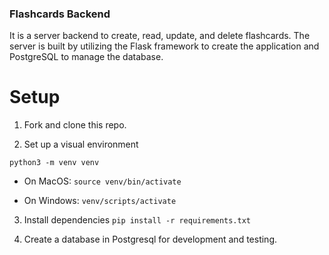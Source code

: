 ### Flashcards Backend
It is a server backend to create, read, update, and delete flashcards. The server is built by utilizing the Flask framework to create the application and PostgreSQL to manage the database.

# Setup
1. Fork and clone this repo.

2. Set up a visual environment

  `python3 -m venv venv`

- On MacOS:
`source venv/bin/activate`

- On Windows:
`venv/scripts/activate`

3. Install dependencies
`pip install -r requirements.txt`

4. Create a database in Postgresql for development and testing.
